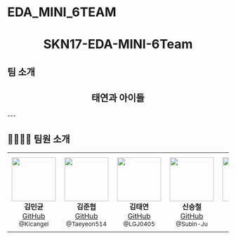 # EDA_MINI_6TEAM
<h1 align="center">SKN17-EDA-MINI-6Team</h1>

## 팀 소개

<div align="center">
<h2>태연과 아이들</h2>
</div>
---

## 👨‍👩‍👧‍👦 팀원 소개
<table align="center">
  <tr>
    <td align="center" style="padding: 10px;">
      <img src="https://avatars.githubusercontent.com/u/00000000?v=4" width="100" /><br/>
      <strong>김민균</strong><br/>
      <a href="https://github.com/Kicangel">GitHub</a><br/>
      <sub>@Kicangel</sub>
    </td>
    <td align="center" style="padding: 10px;">
      <img src="https://avatars.githubusercontent.com/u/00000001?v=4" width="100" /><br/>
      <strong>김준협</strong><br/>
      <a href="https://github.com/Taeyeon514">GitHub</a><br/>
      <sub>@Taeyeon514</sub>
    </td>
    <td align="center" style="padding: 10px;">
      <img src="https://avatars.githubusercontent.com/u/00000002?v=4" width="100" /><br/>
      <strong>김태연</strong><br/>
      <a href="https://github.com/LGJ0405">GitHub</a><br/>
      <sub>@LGJ0405</sub>
    </td>
    <td align="center" style="padding: 10px;">
      <img src="https://avatars.githubusercontent.com/u/00000003?v=4" width="100" /><br/>
      <strong>신승철</strong><br/>
      <a href="https://github.com/Subin-Ju">GitHub</a><br/>
      <sub>@Subin-Ju</sub>
    </td>
    <td align="center" style="padding: 10px;">
      <img src="https://avatars.githubusercontent.com/u/00000004?v=4" width="100" /><br/>
      <strong>박지수</strong><br/>
      <a href="https://github.com/CHUH00">GitHub</a><br/>
      <sub>@CHUH00</sub>
    </td>
  </tr>
</table>
